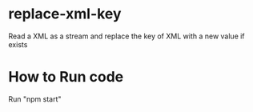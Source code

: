 # replace-xml-key

Read a XML as a stream and replace the key of XML with a new value if exists

# How to Run code

Run "npm start"
